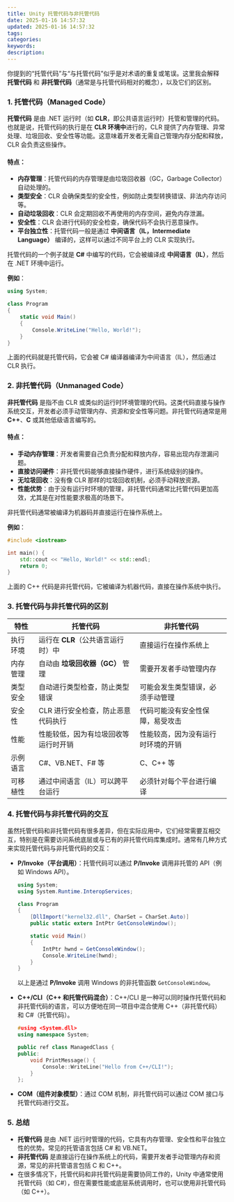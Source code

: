 ```yaml
---
title: Unity 托管代码与非托管代码
date: 2025-01-16 14:57:32
updated: 2025-01-16 14:57:32
tags:
categories:
keywords:
description:
---
```

你提到的“托管代码”与“与托管代码”似乎是对术语的重复或笔误。这里我会解释 **托管代码** 和 **非托管代码**（通常是与托管代码相对的概念），以及它们的区别。

### 1. **托管代码（Managed Code）**

**托管代码** 是由 .NET 运行时（如 **CLR**，即公共语言运行时）托管和管理的代码。也就是说，托管代码的执行是在 **CLR 环境中**进行的，CLR 提供了内存管理、异常处理、垃圾回收、安全性等功能。这意味着开发者无需自己管理内存分配和释放，CLR 会负责这些操作。

#### 特点：
- **内存管理**：托管代码的内存管理是由垃圾回收器（GC，Garbage Collector）自动处理的。
- **类型安全**：CLR 会确保类型的安全性，例如防止类型转换错误、非法内存访问等。
- **自动垃圾回收**：CLR 会定期回收不再使用的内存空间，避免内存泄漏。
- **安全性**：CLR 会进行代码的安全检查，确保代码不会执行恶意操作。
- **平台独立性**：托管代码一般是通过 **中间语言（IL，Intermediate Language）** 编译的，这样可以通过不同平台上的 CLR 实现执行。

托管代码的一个例子就是 **C#** 中编写的代码，它会被编译成 **中间语言（IL）**，然后在 .NET 环境中运行。

**例如**：
```csharp
using System;

class Program
{
    static void Main()
    {
        Console.WriteLine("Hello, World!");
    }
}
```
上面的代码就是托管代码，它会被 C# 编译器编译为中间语言（IL），然后通过 CLR 执行。

### 2. **非托管代码（Unmanaged Code）**

**非托管代码** 是指不由 CLR 或类似的运行时环境管理的代码。这类代码直接与操作系统交互，开发者必须手动管理内存、资源和安全性等问题。非托管代码通常是用 **C++**、**C** 或其他低级语言编写的。

#### 特点：
- **手动内存管理**：开发者需要自己负责分配和释放内存，容易出现内存泄漏问题。
- **直接访问硬件**：非托管代码能够直接操作硬件，进行系统级别的操作。
- **无垃圾回收**：没有像 CLR 那样的垃圾回收机制，必须手动释放资源。
- **性能优势**：由于没有运行时环境的管理，非托管代码通常比托管代码更加高效，尤其是在对性能要求极高的场景下。

非托管代码通常被编译为机器码并直接运行在操作系统上。

**例如**：
```cpp
#include <iostream>

int main() {
    std::cout << "Hello, World!" << std::endl;
    return 0;
}
```
上面的 C++ 代码是非托管代码，它被编译为机器代码，直接在操作系统中执行。

### 3. **托管代码与非托管代码的区别**

| 特性            | 托管代码                                     | 非托管代码                              |
|-----------------|----------------------------------------------|-----------------------------------------|
| 执行环境        | 运行在 **CLR**（公共语言运行时）中           | 直接运行在操作系统上                    |
| 内存管理        | 自动由 **垃圾回收器（GC）** 管理             | 需要开发者手动管理内存                  |
| 类型安全        | 自动进行类型检查，防止类型错误               | 可能会发生类型错误，必须手动管理        |
| 安全性          | CLR 进行安全检查，防止恶意代码执行           | 代码可能没有安全性保障，易受攻击        |
| 性能            | 性能较低，因为有垃圾回收等运行时开销         | 性能较高，因为没有运行时环境的开销      |
| 示例语言        | C#、VB.NET、F# 等                            | C、C++ 等                               |
| 可移植性        | 通过中间语言（IL）可以跨平台运行             | 必须针对每个平台进行编译                |

### 4. **托管代码与非托管代码的交互**

虽然托管代码和非托管代码有很多差异，但在实际应用中，它们经常需要互相交互，特别是在需要访问系统底层或与已有的非托管代码库集成时。通常有几种方式来实现托管代码与非托管代码的交互：

- **P/Invoke（平台调用）**：托管代码可以通过 **P/Invoke** 调用非托管的 API（例如 Windows API）。
  ```csharp
  using System;
  using System.Runtime.InteropServices;

  class Program
  {
      [DllImport("kernel32.dll", CharSet = CharSet.Auto)]
      public static extern IntPtr GetConsoleWindow();

      static void Main()
      {
          IntPtr hwnd = GetConsoleWindow();
          Console.WriteLine(hwnd);
      }
  }
  ```
  以上是通过 **P/Invoke** 调用 Windows 的非托管函数 `GetConsoleWindow`。

- **C++/CLI（C++ 和托管代码混合）**：C++/CLI 是一种可以同时操作托管代码和非托管代码的语言，可以方便地在同一项目中混合使用 C++（非托管代码）和 C#（托管代码）。
  ```cpp
  #using <System.dll>
  using namespace System;

  public ref class ManagedClass {
  public:
      void PrintMessage() {
          Console::WriteLine("Hello from C++/CLI!");
      }
  };
  ```

- **COM（组件对象模型）**：通过 COM 机制，非托管代码可以通过 COM 接口与托管代码进行交互。

### 5. **总结**

- **托管代码** 是由 .NET 运行时管理的代码，它具有内存管理、安全性和平台独立性的优势。常见的托管语言包括 C# 和 VB.NET。
- **非托管代码** 是直接运行在操作系统上的代码，需要开发者手动管理内存和资源，常见的非托管语言包括 C 和 C++。
- 在很多情况下，托管代码和非托管代码是需要协同工作的，Unity 中通常使用托管代码（如 C#），但在需要性能或底层系统调用时，也可以使用非托管代码（如 C++）。